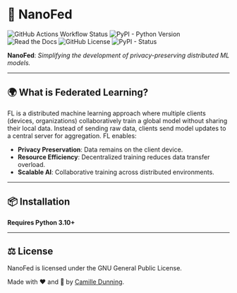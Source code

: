 # 🚀 NanoFed

![GitHub Actions Workflow Status](https://img.shields.io/github/actions/workflow/status/camille-004/nanofed/ci.yml?style=for-the-badge)
![PyPI - Python Version](https://img.shields.io/pypi/pyversions/nanofed?style=for-the-badge)
![Read the Docs](https://img.shields.io/readthedocs/nanofed?style=for-the-badge)
![GitHub License](https://img.shields.io/github/license/camille-004/nanofed?style=for-the-badge)
![PyPI - Status](https://img.shields.io/pypi/status/nanofed?style=for-the-badge)


**NanoFed**: *Simplifying the development of privacy-preserving distributed ML models.*

---

## 🌍 What is Federated Learning?

FL is a distributed machine learning approach where multiple clients (devices, organizations) collaboratively train a global model without sharing their local data. Instead of sending raw data, clients send model updates to a central server for aggregation. FL enables:
- **Privacy Preservation**: Data remains on the client device.
- **Resource Efficiency**: Decentralized training reduces data transfer overload.
- **Scalable AI**: Collaborative training across distributed environments.

---

## 📦 Installation

**Requires Python 3.10+**

---
## ⚖️ License

NanoFed is licensed under the GNU General Public License.

Made with ❤️ and 🧠 by [Camille Dunning](https://github.com/camille-004).
